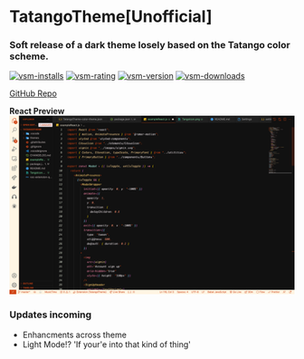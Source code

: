 # TatangoTheme[Unofficial]

### Soft release of a dark theme losely based on the Tatango color scheme.

[![vsm-installs](https://img.shields.io/visual-studio-marketplace/i/thewebdev.tatanglow?style=flat-square&label=installs&logo=visual-studio-code)](https://marketplace.visualstudio.com/items?itemName=thewebdev.NuTheme)
[![vsm-rating](https://img.shields.io/visual-studio-marketplace/r/thewebdev.NuTheme?style=flat-square&label=rating&logo=visual-studio-code)](https://marketplace.visualstudio.com/items?itemName=thewebdev.NuTheme)
[![vsm-version](https://img.shields.io/visual-studio-marketplace/v/thewebdev.NuTheme?style=flat-square&label=VS%20Marketplace&logo=visual-studio-code)](https://marketplace.visualstudio.com/items?itemName=thewebdev.NuTheme)
[![vsm-downloads](https://img.shields.io/visual-studio-marketplace/d/thewebdev.NuTheme?style=flat-square&label=downloads&logo=visual-studio-code)](https://marketplace.visualstudio.com/items?itemName=thewebdev.NuTheme)

[GitHub Repo](https://github.com/stevie2codes/TatangoTheme)

**React Preview**
![React Preview](ReactImage.png)

### Updates incoming

- Enhancments across theme
- Light Mode!? 'If your'e into that kind of thing'
